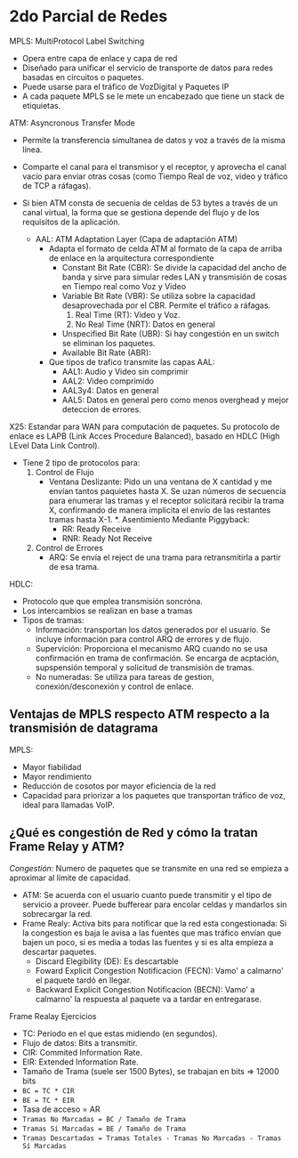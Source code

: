 # 2do Parcial de Redes

MPLS: MultiProtocol Label Switching
* Opera entre capa de enlace y capa de red
* Diseñado para unificar el servicio de transporte de datos para redes basadas en circuitos o paquetes.
* Puede usarse para el tráfico de VozDigital y Paquetes IP
* A cada paquete MPLS se le mete un encabezado que tiene un stack de etiquietas.

ATM: Asyncronous Transfer Mode
* Permite la transferencia simultanea de datos y voz a través de la misma línea.
* Comparte el canal para el transmisor y el receptor, y aprovecha el canal vacío para enviar otras cosas (como Tiempo Real de voz, video y tráfico de TCP a ráfagas).
* Si bien ATM consta de secuenia de celdas de 53 bytes a través de un canal virtual, la forma que se gestiona depende del flujo y de los requisitos de la aplicación.

  * AAL: ATM Adaptation Layer (Capa de adaptación ATM)
    * Adapta el formato de celda ATM al formato de la capa de arriba de enlace en la arquitectura correspondiente
      * Constant Bit Rate (CBR): Se divide la capacidad del ancho de banda y sirve para simular redes LAN y transmisión de cosas en Tiempo real como Voz y Video
      * Variable Bit Rate (VBR): Se utiliza sobre la capacidad desaprovechada por el CBR. Permite el tráfico a ráfagas.
        1. Real Time (RT): Video y Voz.
        1. No Real Time (NRT): Datos en general
      * Unspecified Bit Rate (UBR): Si hay congestión en un switch se eliminan los paquetes.
      * Available Bit Rate (ABR):
    * Que tipos de trafico transmite las capas AAL:
      * AAL1: Audio y Video sin comprimir
      * AAL2: Video comprimido
      * AAL3y4: Datos en general
      * AAL5: Datos en general pero como menos overghead y mejor deteccion de errores.

X25: Estandar para WAN para computación de paquetes. Su protocolo de enlace es LAPB (Link Acces Procedure Balanced), basado en HDLC (High LEvel Data Link Control).
  * Tiene 2 tipo de protocolos para:
    1. Control de Flujo
        * Ventana Deslizante: Pido un una ventana de X cantidad y me envían tantos paquietes hasta X. Se uzan números de secuencia para enumerar las tramas y el receptor solicitará recibir la trama X, confirmando de manera implicita el envío de las restantes tramas hasta X-1.
        *. Asentimiento Mediante Piggyback:
          * RR: Ready Receive
          * RNR: Ready Not Receive
    1. Control de Errores
        * ARQ: Se envía el reject de una trama para retransmitirla a partir de esa trama.

HDLC:
  * Protocolo que que emplea transmisión soncróna.
  * Los intercambios se realizan en base a tramas
  * Tipos de tramas:
    * Información: transportan los datos generados por el usuario. Se incluye información para control ARQ de errores y de flujo.
    * Supervición: Proporciona el mecanismo ARQ cuando no se usa confirmación en trama de confirmación. Se encarga de acptación, supspensión temporal y solicitud de transmisión de tramas.
    * No numeradas: Se utiliza para tareas de gestion, conexión/desconexión y control de enlace.




## Ventajas de MPLS respecto ATM respecto a la transmisión de datagrama

MPLS:
* Mayor fiabilidad
* Mayor rendimiento
* Reducción de cosotos por mayor eficiencia de la red
* Capacidad para priorizar a los paquetes que transportan tráfico de voz, ideal para llamadas VoIP.

## ¿Qué es congestión de Red y cómo la tratan Frame Relay y ATM?

_Congestión_: Numero de paquetes que se transmite en una red se empieza a aproximar al límite de capacidad.

  * ATM: Se acuerda con el usuario cuanto puede transmitir y el tipo de servicio a proveer. Puede bufferear para encolar celdas y mandarlos sin sobrecargar la red.
  * Frame Realy: Activa bits para notificar que la red esta congestionada: Si la congestion es baja le avisa a las fuentes que mas tráfico envían que bajen un poco, si es media a todas las fuentes y si es alta empieza a descartar paquetes.
    * Discard Elegibility (DE): Es descartable
    * Foward Explicit Congestion Notificacion (FECN): Vamo' a calmarno' el paquete tardó en llegar.
    * Backward Explicit Congestion Notificacion (BECN): Vamo' a calmarno' la respuesta al paquete va a tardar en entregarase.


Frame Realay Ejercicios

* TC: Período en el que estas midiendo (en segundos).
* Flujo de datos: Bits a transmitir.
* CIR: Commited Information Rate.
* EIR: Extended Information Rate.
* Tamaño de Trama (suele ser 1500 Bytes), se trabajan en bits => 12000 bits
* `BC = TC * CIR`
* `BE = TC * EIR`
* Tasa de acceso = AR
* `Tramas No Marcadas = BC / Tamaño de Trama`
* `Tramas Sí Marcadas = BE / Tamaño de Trama`
* `Tramas Descartadas = Tramas Totales - Tramas No Marcadas - Tramas Sí Marcadas`